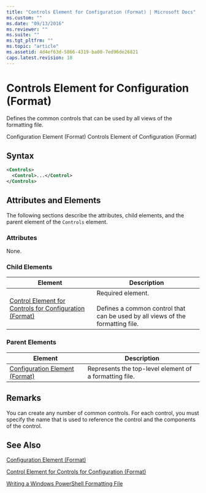 ```yaml
---
title: "Controls Element for Configuration (Format) | Microsoft Docs"
ms.custom: ""
ms.date: "09/13/2016"
ms.reviewer: ""
ms.suite: ""
ms.tgt_pltfrm: ""
ms.topic: "article"
ms.assetid: 4d4ef63d-5866-4319-ba00-7ed96de26821
caps.latest.revision: 18
---
```

# Controls Element for Configuration (Format)

Defines the common controls that can be used by all views of the formatting file.

Configuration Element (Format)
Controls Element of Configuration (Format)

## Syntax

```xml
<Controls>
  <Control>...</Control>
</Controls>
```

## Attributes and Elements

The following sections describe the attributes, child elements, and the parent element of the `Controls` element.

### Attributes

None.

### Child Elements

|Element|Description|
|-------------|-----------------|
|[Control Element for Controls for Configuration (Format)](./control-element-for-controls-for-configuration-format.md)|Required element.<br /><br /> Defines a common control that can be used by all views of the formatting file.|

### Parent Elements

|Element|Description|
|-------------|-----------------|
|[Configuration Element (Format)](./configuration-element-format.md)|Represents the top-level element of a formatting file.|

## Remarks

You can create any number of common controls. For each control, you must specify the name that is used to reference the control and the components of the control.

## See Also

[Configuration Element (Format)](./configuration-element-format.md)

[Control Element for Controls for Configuration (Format)](./control-element-for-controls-for-configuration-format.md)

[Writing a Windows PowerShell Formatting File](./writing-a-powershell-formatting-file.md)

